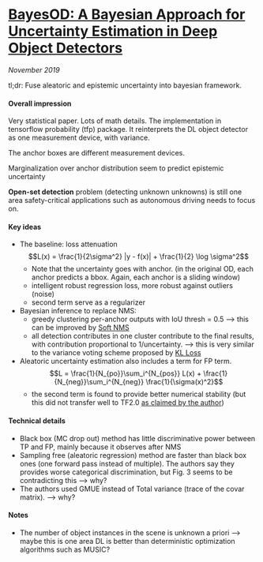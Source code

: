 # [BayesOD: A Bayesian Approach for Uncertainty Estimation in Deep Object Detectors](https://arxiv.org/abs/1903.03838)

_November 2019_

tl;dr: Fuse aleatoric and epistemic uncertainty into bayesian framework.

#### Overall impression
Very statistical paper. Lots of math details. The implementation in tensorflow probability (tfp) package. It reinterprets the DL object detector as one measurement device, with variance. 

The anchor boxes are different measurement devices. 

Marginalization over anchor distribution seem to predict epistemic uncertainty

**Open-set detection** problem (detecting unknown unknowns) is still one area safety-critical applications such as autonomous driving needs to focus on.

#### Key ideas
- The baseline: loss attenuation
$$L(x) = \frac{1}{2\sigma^2} |y - f(x)| + \frac{1}{2} \log \sigma^2$$
	- Note that the uncertainty goes with anchor. (in the original OD, each anchor predicts a bbox. Again, each anchor is a sliding window)
	- intelligent robust regression loss, more robust against outliers (noise)
	- second term serve as a regularizer
- Bayesian inference to replace NMS: 
	- greedy clustering per-anchor outputs with IoU thresh = 0.5 --> this can be improved by [Soft NMS](soft_nms.md)
	- all detection contributes in one cluster contribute to the final results, with contribution proportional to 1/uncertainty. --> this is very similar to the variance voting scheme proposed by [KL Loss](kl_loss.md)
- Aleatoric uncertainty estimation also includes a term for FP term. 
$$L = \frac{1}{N_{po}}\sum_i^{N_{pos}} L(x) + \frac{1}{N_{neg}}\sum_i^{N_{neg}} \frac{1}{\sigma(x)^2}$$
	- the second term is found to provide better numerical stability (but this did not transfer well to TF2.0 [as claimed by the author](https://github.com/asharakeh/bayes-od-rc/issues/2))

#### Technical details
- Black box (MC drop out) method has little discriminative power between TP and FP, mainly because it observes after NMS
- Sampling free (aleatoric regression) method are faster than black box ones (one forward pass instead of multiple). The authors say they provides worse categorical discrimination, but Fig. 3 seems to be contradicting this --> why?
- The authors used GMUE instead of Total variance (trace of the covar matrix). --> why?

#### Notes
- The number of object instances in the scene is unknown a priori --> maybe this is one area DL is better than deterministic optimization algorithms such as MUSIC?

